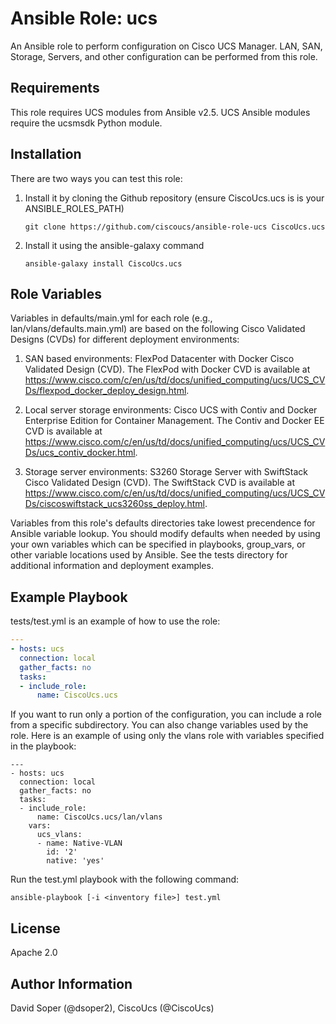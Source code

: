 Ansible Role: ucs
=========

An Ansible role to perform configuration on Cisco UCS Manager.  LAN, SAN, Storage, Servers, and other configuration can be performed from this role.

Requirements
------------

This role requires UCS modules from Ansible v2.5.
UCS Ansible modules require the ucsmsdk Python module.

Installation
------------

There are two ways you can test this role:

 1. Install it by cloning the Github repository (ensure CiscoUcs.ucs is is your ANSIBLE_ROLES_PATH)

        git clone https://github.com/ciscoucs/ansible-role-ucs CiscoUcs.ucs

 2. Install it using the ansible-galaxy command

        ansible-galaxy install CiscoUcs.ucs

Role Variables
--------------

Variables in defaults/main.yml for each role (e.g., lan/vlans/defaults.main.yml) are based on the following Cisco Validated Designs (CVDs) for different deployment environments:

 1. SAN based environments: FlexPod Datacenter with Docker Cisco Validated Design (CVD).  The FlexPod with Docker CVD is available at https://www.cisco.com/c/en/us/td/docs/unified_computing/ucs/UCS_CVDs/flexpod_docker_deploy_design.html.

 2. Local server storage environments: Cisco UCS with Contiv and Docker Enterprise Edition for Container Management.  The Contiv and Docker EE CVD is available at https://www.cisco.com/c/en/us/td/docs/unified_computing/ucs/UCS_CVDs/ucs_contiv_docker.html.

 3. Storage server environments: S3260 Storage Server with SwiftStack Cisco Validated Design (CVD).  The SwiftStack CVD is available at https://www.cisco.com/c/en/us/td/docs/unified_computing/ucs/UCS_CVDs/ciscoswiftstack_ucs3260ss_deploy.html.

Variables from this role's defaults directories take lowest precendence for Ansible variable lookup.  You should modify defaults when needed by using your own variables which can be specified in playbooks, group_vars, or other variable locations used by Ansible.  See the tests directory for additional information and deployment examples.

Example Playbook
----------------

tests/test.yml is an example of how to use the role:

```yaml
---
- hosts: ucs
  connection: local
  gather_facts: no
  tasks:
  - include_role:
      name: CiscoUcs.ucs
```

If you want to run only a portion of the configuration, you can include a role from a specific subdirectory.  You can also change variables used by the role.  Here is an example of using only the vlans role with variables specified in the playbook:

```
---
- hosts: ucs
  connection: local
  gather_facts: no
  tasks:
  - include_role:
      name: CiscoUcs.ucs/lan/vlans
    vars:
      ucs_vlans:
      - name: Native-VLAN
        id: '2'
        native: 'yes'
```

Run the test.yml playbook with the following command:

    ansible-playbook [-i <inventory file>] test.yml

License
-------

Apache 2.0

Author Information
------------------

David Soper (@dsoper2), CiscoUcs (@CiscoUcs)
